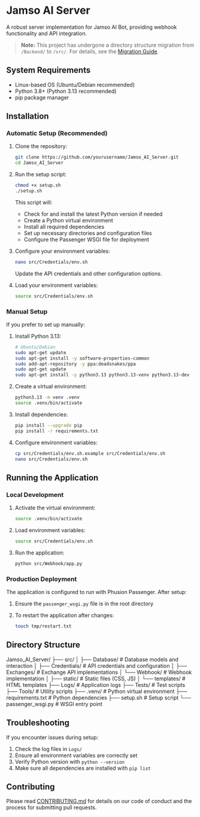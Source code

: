 # Jamso AI Server

A robust server implementation for Jamso AI Bot, providing webhook functionality and API integration.

> **Note:** This project has undergone a directory structure migration from `/Backend/` to `/src/`. For details, see the [Migration Guide](Docs/Migration_Guide.md).

## System Requirements

- Linux-based OS (Ubuntu/Debian recommended)
- Python 3.8+ (Python 3.13 recommended)
- pip package manager

## Installation

### Automatic Setup (Recommended)

1. Clone the repository:

   ```bash
   git clone https://github.com/yourusername/Jamso_AI_Server.git
   cd Jamso_AI_Server
   ```

2. Run the setup script:

   ```bash
   chmod +x setup.sh
   ./setup.sh
   ```

   This script will:
   - Check for and install the latest Python version if needed
   - Create a Python virtual environment
   - Install all required dependencies
   - Set up necessary directories and configuration files
   - Configure the Passenger WSGI file for deployment

3. Configure your environment variables:

   ```bash
   nano src/Credentials/env.sh
   ```

   Update the API credentials and other configuration options.

4. Load your environment variables:

   ```bash
   source src/Credentials/env.sh
   ```

### Manual Setup

If you prefer to set up manually:

1. Install Python 3.13:

   ```bash
   # Ubuntu/Debian
   sudo apt-get update
   sudo apt-get install -y software-properties-common
   sudo add-apt-repository -y ppa:deadsnakes/ppa
   sudo apt-get update
   sudo apt-get install -y python3.13 python3.13-venv python3.13-dev
   ```

2. Create a virtual environment:

   ```bash
   python3.13 -m venv .venv
   source .venv/bin/activate
   ```

3. Install dependencies:

   ```bash
   pip install --upgrade pip
   pip install -r requirements.txt
   ```

4. Configure environment variables:

   ```bash
   cp src/Credentials/env.sh.example src/Credentials/env.sh
   nano src/Credentials/env.sh
   ```

## Running the Application

### Local Development

1. Activate the virtual environment:

   ```bash
   source .venv/bin/activate
   ```

2. Load environment variables:

   ```bash
   source src/Credentials/env.sh
   ```

3. Run the application:

   ```bash
   python src/Webhook/app.py
   ```

### Production Deployment

The application is configured to run with Phusion Passenger. After setup:

1. Ensure the `passenger_wsgi.py` file is in the root directory
2. To restart the application after changes:

   ```bash
   touch tmp/restart.txt
   ```

## Directory Structure

Jamso_AI_Server/
├── src/
│   ├── Database/       # Database models and interaction
│   ├── Credentials/    # API credentials and configuration
│   ├── Exchanges/      # Exchange API implementations
│   └── Webhook/        # Webhook implementation
│       ├── static/     # Static files (CSS, JS)
│       └── templates/  # HTML templates
├── Logs/               # Application logs
├── Tests/              # Test scripts
├── Tools/              # Utility scripts
├── .venv/              # Python virtual environment
├── requirements.txt    # Python dependencies
├── setup.sh            # Setup script
└── passenger_wsgi.py   # WSGI entry point

## Troubleshooting

If you encounter issues during setup:

1. Check the log files in `Logs/`
2. Ensure all environment variables are correctly set
3. Verify Python version with `python --version`
4. Make sure all dependencies are installed with `pip list`

## Contributing

Please read [CONTRIBUTING.md](CONTRIBUTING.md) for details on our code of conduct and the process for submitting pull requests.
